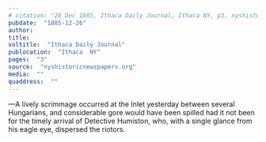 ```yaml
---
# citation: "26 Dec 1885, Ithaca Daily Journal, Ithaca NY, p3, nyshistoricnewspapers.org."
pubdate:  "1885-12-26"
author: 
title: 
voltitle:  "Ithaca Daily Journal"
publocation:  "Ithaca  NY"
pages:  "3"
source:  "nyshistoricnewspapers.org"
media:  ""
quaddress:  ""
---
```

—A lively scrimmage occurred at the Inlet yesterday between several Hungarians, and considerable gore would have been spilled had it not been for the timely arrival of Detective Humiston, who, with a single glance from his eagle eye, dispersed the riotors.

